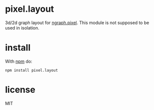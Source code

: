 # pixel.layout

3d/2d graph layout for [ngraph.pixel](https://github.com/anvaka/ngraph.pixel).
This module is not supposed to be used in isolation.

# install

With [npm](https://npmjs.org) do:

```
npm install pixel.layout
```

# license

MIT
